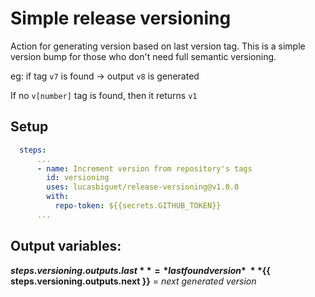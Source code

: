 # Simple release versioning

Action for generating version based on last version tag. This is a simple version bump for those who don't need full semantic versioning.

eg: if tag `v7` is found -> output `v8` is generated

If no `v[number]` tag is found, then it returns `v1`

## Setup

```yaml
  steps:
      ...
      - name: Increment version from repository's tags
        id: versioning
        uses: lucasbiguet/release-versioning@v1.0.0
        with:
          repo-token: ${{secrets.GITHUB_TOKEN}}
      ...
```

## Output variables:

**${{ steps.versioning.outputs.last }}** = *last found version* \
**${{ steps.versioning.outputs.next }}** = *next generated version*
